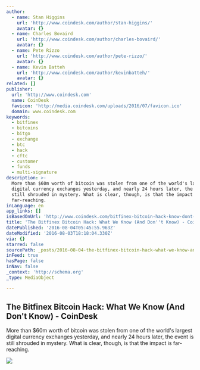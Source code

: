 ```yaml
---
author:
  - name: Stan Higgins
    url: 'http://www.coindesk.com/author/stan-higgins/'
    avatar: {}
  - name: Charles Bovaird
    url: 'http://www.coindesk.com/author/charles-bovaird/'
    avatar: {}
  - name: Pete Rizzo
    url: 'http://www.coindesk.com/author/pete-rizzo/'
    avatar: {}
  - name: Kevin Batteh
    url: 'http://www.coindesk.com/author/kevinbatteh/'
    avatar: {}
related: []
publisher:
  url: 'http://www.coindesk.com'
  name: CoinDesk
  favicon: 'http://media.coindesk.com/uploads/2016/07/favicon.ico'
  domain: www.coindesk.com
keywords:
  - bitfinex
  - bitcoins
  - bitgo
  - exchange
  - btc
  - hack
  - cftc
  - customer
  - funds
  - multi-signature
description: >-
  More than $60m worth of bitcoin was stolen from one of the world's largest
  digital currency exchanges yesterday, and nearly 24 hours later, the event is
  still shrouded in mystery. What is clear, though, is that the impact is
  far-reaching.
inLanguage: en
app_links: []
isBasedOnUrl: 'http://www.coindesk.com/bitfinex-bitcoin-hack-know-dont-know/'
title: 'The Bitfinex Bitcoin Hack: What We Know (And Don''t Know) - CoinDesk'
datePublished: '2016-08-04T05:45:55.963Z'
dateModified: '2016-08-03T18:18:04.330Z'
via: {}
starred: false
sourcePath: _posts/2016-08-04-the-bitfinex-bitcoin-hack-what-we-know-and-dont-know-c.md
inFeed: true
hasPage: false
inNav: false
_context: 'http://schema.org'
_type: MediaObject

---
```

<article style=""><h1>The Bitfinex Bitcoin Hack: What We Know (And Don't Know) - CoinDesk</h1><p>More than $60m worth of bitcoin was stolen from one of the world's largest digital currency exchanges yesterday, and nearly 24 hours later, the event is still shrouded in mystery. What is clear, though, is that the impact is far-reaching.</p><img src="https://media.coindesk.com/uploads/2016/08/Question-Mark.jpg" /></article>
